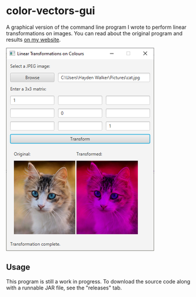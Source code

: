 # color-vectors-gui
A graphical version of the command line program I wrote to perform linear transformations on images.
You can read about the original program and results
[on my website](https://www.haywalk.ca/math/colours-as-vectors.html).

![Screenshot of Beta 1.1](./screenshot.png?raw=true "The program in action")

## Usage

This program is still a work in progress. To download the source code along with a runnable JAR file, see the "releases" tab.
